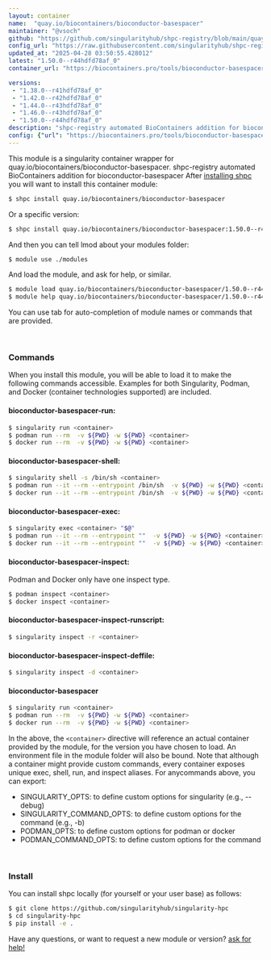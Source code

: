 ```yaml
---
layout: container
name:  "quay.io/biocontainers/bioconductor-basespacer"
maintainer: "@vsoch"
github: "https://github.com/singularityhub/shpc-registry/blob/main/quay.io/biocontainers/bioconductor-basespacer/container.yaml"
config_url: "https://raw.githubusercontent.com/singularityhub/shpc-registry/main/quay.io/biocontainers/bioconductor-basespacer/container.yaml"
updated_at: "2025-04-28 03:50:55.428012"
latest: "1.50.0--r44hdfd78af_0"
container_url: "https://biocontainers.pro/tools/bioconductor-basespacer"

versions:
 - "1.38.0--r41hdfd78af_0"
 - "1.42.0--r42hdfd78af_0"
 - "1.44.0--r43hdfd78af_0"
 - "1.46.0--r43hdfd78af_0"
 - "1.50.0--r44hdfd78af_0"
description: "shpc-registry automated BioContainers addition for bioconductor-basespacer"
config: {"url": "https://biocontainers.pro/tools/bioconductor-basespacer", "maintainer": "@vsoch", "description": "shpc-registry automated BioContainers addition for bioconductor-basespacer", "latest": {"1.50.0--r44hdfd78af_0": "sha256:76ef1eeabba391f6a3e0a9a4c43bc0f74ab7107d8bacbaa3b1475eb4da337bd8"}, "tags": {"1.38.0--r41hdfd78af_0": "sha256:8ecdbdb59299c1825b1a080abd582fff071ec5db3633bda0453408298bfbf391", "1.42.0--r42hdfd78af_0": "sha256:bd08d35ac68252b7a199a64f58dcc7656bee6ab96c431b39227de8212a54dee5", "1.44.0--r43hdfd78af_0": "sha256:696442910e74dc780b180d6200f4c916e0810ee1e3fbb9422904aef5099ed661", "1.46.0--r43hdfd78af_0": "sha256:60a76299b32fe9a5bb637a51e6cbf484becbcb77b085ff3986d061cd7743b4d5", "1.50.0--r44hdfd78af_0": "sha256:76ef1eeabba391f6a3e0a9a4c43bc0f74ab7107d8bacbaa3b1475eb4da337bd8"}, "docker": "quay.io/biocontainers/bioconductor-basespacer"}
---
```


This module is a singularity container wrapper for quay.io/biocontainers/bioconductor-basespacer.
shpc-registry automated BioContainers addition for bioconductor-basespacer
After [installing shpc](#install) you will want to install this container module:


```bash
$ shpc install quay.io/biocontainers/bioconductor-basespacer
```

Or a specific version:

```bash
$ shpc install quay.io/biocontainers/bioconductor-basespacer:1.50.0--r44hdfd78af_0
```

And then you can tell lmod about your modules folder:

```bash
$ module use ./modules
```

And load the module, and ask for help, or similar.

```bash
$ module load quay.io/biocontainers/bioconductor-basespacer/1.50.0--r44hdfd78af_0
$ module help quay.io/biocontainers/bioconductor-basespacer/1.50.0--r44hdfd78af_0
```

You can use tab for auto-completion of module names or commands that are provided.

<br>

### Commands

When you install this module, you will be able to load it to make the following commands accessible.
Examples for both Singularity, Podman, and Docker (container technologies supported) are included.

#### bioconductor-basespacer-run:

```bash
$ singularity run <container>
$ podman run --rm  -v ${PWD} -w ${PWD} <container>
$ docker run --rm  -v ${PWD} -w ${PWD} <container>
```

#### bioconductor-basespacer-shell:

```bash
$ singularity shell -s /bin/sh <container>
$ podman run --it --rm --entrypoint /bin/sh  -v ${PWD} -w ${PWD} <container>
$ docker run --it --rm --entrypoint /bin/sh  -v ${PWD} -w ${PWD} <container>
```

#### bioconductor-basespacer-exec:

```bash
$ singularity exec <container> "$@"
$ podman run --it --rm --entrypoint ""  -v ${PWD} -w ${PWD} <container> "$@"
$ docker run --it --rm --entrypoint ""  -v ${PWD} -w ${PWD} <container> "$@"
```

#### bioconductor-basespacer-inspect:

Podman and Docker only have one inspect type.

```bash
$ podman inspect <container>
$ docker inspect <container>
```

#### bioconductor-basespacer-inspect-runscript:

```bash
$ singularity inspect -r <container>
```

#### bioconductor-basespacer-inspect-deffile:

```bash
$ singularity inspect -d <container>
```



#### bioconductor-basespacer

```bash
$ singularity run <container>
$ podman run --rm  -v ${PWD} -w ${PWD} <container>
$ docker run --rm  -v ${PWD} -w ${PWD} <container>
```


In the above, the `<container>` directive will reference an actual container provided
by the module, for the version you have chosen to load. An environment file in the
module folder will also be bound. Note that although a container
might provide custom commands, every container exposes unique exec, shell, run, and
inspect aliases. For anycommands above, you can export:

 - SINGULARITY_OPTS: to define custom options for singularity (e.g., --debug)
 - SINGULARITY_COMMAND_OPTS: to define custom options for the command (e.g., -b)
 - PODMAN_OPTS: to define custom options for podman or docker
 - PODMAN_COMMAND_OPTS: to define custom options for the command

<br>

### Install

You can install shpc locally (for yourself or your user base) as follows:

```bash
$ git clone https://github.com/singularityhub/singularity-hpc
$ cd singularity-hpc
$ pip install -e .
```

Have any questions, or want to request a new module or version? [ask for help!](https://github.com/singularityhub/singularity-hpc/issues)